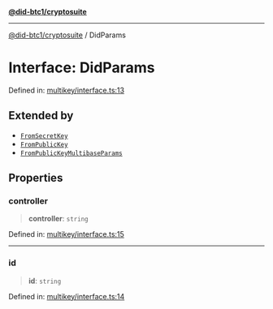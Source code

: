 [**@did-btc1/cryptosuite**](../README.md)

***

[@did-btc1/cryptosuite](../globals.md) / DidParams

# Interface: DidParams

Defined in: [multikey/interface.ts:13](https://github.com/dcdpr/did-btc1-js/blob/751aedd75738c26882a2149e644ae32b9e424707/packages/cryptosuite/src/multikey/interface.ts#L13)

## Extended by

- [`FromSecretKey`](FromSecretKey.md)
- [`FromPublicKey`](FromPublicKey.md)
- [`FromPublicKeyMultibaseParams`](FromPublicKeyMultibaseParams.md)

## Properties

### controller

> **controller**: `string`

Defined in: [multikey/interface.ts:15](https://github.com/dcdpr/did-btc1-js/blob/751aedd75738c26882a2149e644ae32b9e424707/packages/cryptosuite/src/multikey/interface.ts#L15)

***

### id

> **id**: `string`

Defined in: [multikey/interface.ts:14](https://github.com/dcdpr/did-btc1-js/blob/751aedd75738c26882a2149e644ae32b9e424707/packages/cryptosuite/src/multikey/interface.ts#L14)
